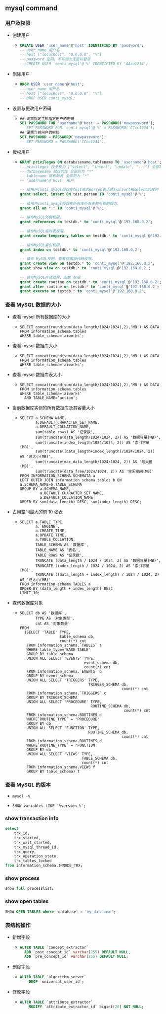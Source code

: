 ## mysql command

### 用户及权限
* 创建用户
    + ```sql
      CREATE USER 'user_name'@'host' IDENTIFIED BY 'password';
      -- user_name 用户名
      -- host ["localhost", "0.0.0.0", "%"]
      -- password 密码，不写则为无密码登录
      -- CREATE USER 'conti_mysql'@'%' IDENTIFIED BY 'AAaa1234';
      ```
* 删除用户
    + ```sql
      DROP USER 'user_name'@'host';
      -- user_name 用户名
      -- host ["localhost", "0.0.0.0", "%"]
      -- DROP USER conti_mysql;
      ```
* 设置与更改用户密码
    + ```sql
      ## 设置指定主机指定用户的密码
      SET PASSWORD FOR 'username'@'host' = PASSWORD('newpassword');
      -- SET PASSWORD FOR 'conti_mysql'@'%' = PASSWORD('CCcc1234');
      ## 设置当前用户的密码
      SET PASSWORD = PASSWORD('newpassword');
      -- SET PASSWORD = PASSWORD('CCcc1234');
      ```
* 授权用户
    + ```sql
      GRANT privileges ON databasename.tablename TO 'username'@'host';
      -- privileges 授予权力 ["select", "insert", "update", "..."] 全部则为 "all"
      -- datbasename 赋权的库 全部则为 "*"
      -- tablename 赋权的表 全部则为 "*"
      -- 'username'@'host' 用户          
      
      -- 给用户conti_mysql授权在test库的person表上执行insert和select的权利
      grant select, insert ON test.person TO 'conti_mysql'@'%';
         
      -- 给用户conti_mysql授权在所有库所有表的所有的权力。       
      grant all on *.* TO 'conti_mysql'@'%'; 
         
      -- 操作MySQL外键权限。
      grant references on testdb.* to 'conti_mysql'@'192.168.0.2';
         
      -- 操作MySQL临时表权限。
      grant create temporary tables on testdb.* to 'conti_mysql'@'192.168.0.2';
         
      -- 操作MySQL索引权限。
      grant index on testdb.* to 'conti_mysql'@'192.168.0.2';
         
      -- 操作 MySQL视图、查看视图源代码权限。
      grant create view on testdb.* to 'conti_mysql'@'192.168.0.2';
      grant show view on testdb.* to 'conti_mysql'@'192.168.0.2';
         
      -- 操作MySQL存储过程、函数 权限。
      grant create routine on testdb.* to 'conti_mysql'@'192.168.0.2'; 
      grant alter routine on testdb.* to 'conti_mysql'@'192.168.0.2'; 
      grant execute on testdb.* to 'conti_mysql'@'192.168.0.2';
      ```

### 查看 MySQL 数据的大小
* 查看 mysql 所有数据库的大小
    + ```mysql
      SELECT concat(round(sum(data_length/1024/1024),2),'MB') AS DATA
      FROM information_schema.tables
      WHERE table_schema='aiworks';
      ```
* 查看 mysql 数据库大小
    + ```mysql
      SELECT concat(round(sum(data_length/1024/1024),2),'MB') AS DATA
      FROM information_schema.tables
      WHERE table_schema='aiworks';
      ```
* 查看 mysql 数据库表大小
    + ```mysql
      SELECT concat(round(sum(data_length/1024/1024),2),'MB') AS DATA
      FROM information_schema.tables
      WHERE table_schema='aiworks'
        AND TABLE_NAME='action';
      ```
* 当前数据库实例的所有数据库及其容量大小
    + ```mysql
      SELECT a.SCHEMA_NAME,
             a.DEFAULT_CHARACTER_SET_NAME,
             a.DEFAULT_COLLATION_NAME,
             sum(table_rows) AS '记录数',
             sum(truncate(data_length/1024/1024, 2)) AS '数据容量(MB)',
             sum(truncate(index_length/1024/1024, 2)) AS '索引容量(MB)',
             sum(truncate((data_length+index_length)/1024/1024, 2)) AS '总大小(MB)',
             sum(truncate(max_data_length/1024/1024, 2)) AS '最大值(MB)',
             sum(truncate(data_free/1024/1024, 2)) AS '空闲空间(MB)'
      FROM INFORMATION_SCHEMA.SCHEMATA a
      LEFT OUTER JOIN information_schema.tables b ON a.SCHEMA_NAME=b.TABLE_SCHEMA
      GROUP BY a.SCHEMA_NAME,
               a.DEFAULT_CHARACTER_SET_NAME,
               a.DEFAULT_COLLATION_NAME
      ORDER BY sum(data_length) DESC, sum(index_length) DESC;
      ```
* 占用空间最大的前 10 张表
    + ```mysql
      SELECT a.TABLE_TYPE,
             a.`ENGINE`,
             a.CREATE_TIME,
             a.UPDATE_TIME,
             a.TABLE_COLLATION,
             TABLE_SCHEMA AS '数据库',
             TABLE_NAME AS '表名',
             TABLE_ROWS AS '记录数',
             TRUNCATE (data_length / 1024 / 1024, 2) AS '数据容量(MB)',
             TRUNCATE (index_length / 1024 / 1024, 2) AS '索引容量(MB)',
             TRUNCATE ((data_length + index_length) / 1024 / 1024, 2) AS '总大小(MB)'
      FROM information_schema.TABLES a
      ORDER BY (data_length + index_length) DESC 
      LIMIT 10;
      ```
* 查询数据库对象
    + ```mysql
      SELECT db AS '数据库',
             TYPE AS '对象类型',
             cnt AS '对象数量'
      FROM
        (SELECT 'TABLE' TYPE,
                        table_schema db,
                        count(*) cnt
         FROM information_schema.`TABLES` a
         WHERE table_type='BASE TABLE'
         GROUP BY table_schema
         UNION ALL SELECT 'EVENTS' TYPE,
                                   event_schema db,
                                   count(*) cnt
         FROM information_schema.`EVENTS` b
         GROUP BY event_schema
         UNION ALL SELECT 'TRIGGERS' TYPE,
                                     TRIGGER_SCHEMA db,
                                                    count(*) cnt
         FROM information_schema.`TRIGGERS` c
         GROUP BY TRIGGER_SCHEMA
         UNION ALL SELECT 'PROCEDURE' TYPE,
                                      ROUTINE_SCHEMA db,
                                                     count(*) cnt
         FROM information_schema.ROUTINES d
         WHERE`ROUTINE_TYPE` = 'PROCEDURE'
         GROUP BY db
         UNION ALL SELECT 'FUNCTION' TYPE,
                                     ROUTINE_SCHEMA db,
                                                    count(*) cnt
         FROM information_schema.ROUTINES d
         WHERE`ROUTINE_TYPE` = 'FUNCTION'
         GROUP BY db
         UNION ALL SELECT 'VIEWS' TYPE,
                                  TABLE_SCHEMA db,
                                  count(*) cnt
         FROM information_schema.VIEWS f
         GROUP BY table_schema) t
      ```

### 查看 MySQL 的版本
* ```shell
  mysql -V
  ```
* ```mysql
  SHOW variables LIKE '%version_%';
  ```

### show transaction info

```SQL
select 
    trx_id, 
    trx_started, 
    trx_wait_started, 
    trx_mysql_thread_id, 
    trx_query, 
    trx_operation_state, 
    trx_tables_locked 
from information_schema.INNODB_TRX;
```

### show process

```SQL
show full processlist;
```

### show open tables

```SQL
SHOW OPEN TABLES where `database` = 'my_database';
```

### 表结构操作
* 新增字段
    + ```sql
      ALTER TABLE `concept_extractor`
        ADD `post_concept_id` varchar(255) DEFAULT NULL,
        ADD `pre_concept_id` varchar(255) DEFAULT NULL;
      ```
* 删除字段
    + ```sql
      ALTER TABLE `algorithm_server` 
          DROP `universal_user_id`;
      ```
* 修改字段
    + ```sql
      ALTER TABLE `attribute_extractor` 
          MODIFY `attribute_extractor_id` bigint(20) NOT NULL;
      ```
